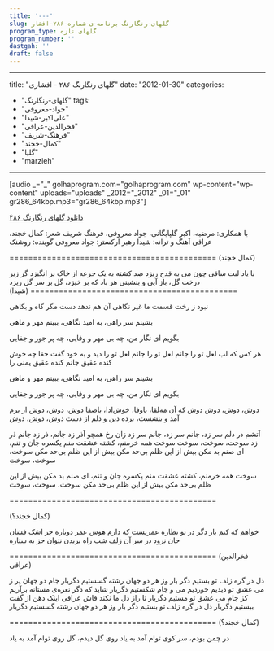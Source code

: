 ```yaml
---
title: '---'
slug: گلهای-رنگارنگ-برنامه-ی-شماره-۲۸۶-افشار
program_type: گلهای تازه
program_number: ''
dastgah: ''
draft: false
---
```


---
title: "گلهای رنگارنگ ۲۸۶ - افشاری"
date: "2012-01-30"
categories: 
  - "گلهای-رنگارنگ"
tags: 
  - "جواد-معروفی"
  - "علی‌اکبر-شیدا"
  - "فخرالدین-عراقی"
  - "فرهنگ-شریف"
  - "کمال-خجند"
  - "گلپا"
  - "marzieh"
---

\[audio \_="\_" golhaprogram.com="golhaprogram.com" wp-content="wp-content" uploads="uploads" \_2012="\_2012" \_01="\_01" gr286\_64kbp.mp3="gr286\_64kbp.mp3"\]

[ٔدانلود گلهای رنگارنگ ۲۸۶](https://golhaprogram.com//wp-content/uploads/2012/01/gr286_64kbp.mp3)

با همکاری: مرضیه، اکبر گلپایگانی، جواد معروفی، فرهنگ شریف شعر: کمال خجند، عراقی آهنگ و ترانه: شیدا رهبر ارکستر: جواد معروفی گوینده: روشنک

\============================================ (کمال خجند)

با یاد لبت ساقی چون می به قدح ریزد صد کشته به یک جرعه از خاک بر انگیزد گر زیر درخت گل، باز آیی و بنشینی هر باد که بر خیزد، گل بر سر گل ریزد ============================================ (شیدا)

نبود ز رخت قسمت ما غیر نگاهی آن هم ندهد دست مگر گاه و بگاهی

بشینم سر راهی، به امید نگاهی، ببینم مهر و ماهی

بگویم ای نگار من، چه بی مهر و وفایی، چه پر جور و جفایی

هر کس که لب لعل تو را جانم لعل تو را جانم لعل تو را دید و به خود گفت حقا چه خوش کنده عقیق جانم کنده عقیق یمنی را

بشینم سر راهی، به امید نگاهی، ببینم مهر و ماهی

بگویم ای نگار من، چه بی مهر و وفایی، چه پر جور و جفایی

دوش، دوش، دوش دوش که آن مه‌لقا، باوفا، خوش‌ادا، باصفا دوش، دوش، دوش از برم آمد و بنشست، برده دین و دلم از دست دوش، دوش، دوش

آتشم در دلم سر زد، جانم سر زد، جانم سر زد زان رخ همچو آذر زد جانم، ذر زد جانم ذر زد سوخت، سوخت، سوخت سوخت همه خرمنم، کشته عشقت منم یکسره جان و تنم، ای صنم بد مکن بیش از این ظلم بی‌حد مکن بیش از این ظلم بی‌حد مکن سوخت، سوخت، سوخت

سوخت همه خرمنم، کشته عشقت منم یکسره جان و تنم، ای صنم بد مکن بیش از این ظلم بی‌حد مکن بیش از این ظلم بی‌حد مکن سوخت، سوخت، سوخت

\============================================

(کمال خجند؟)

خواهم که کنم بار دگر در تو نظاره عمریست که دارم هوس عمر دوباره جز اشک فشان جان نرود در سر آن زلف شب راه بریدن نتوان جز به ستاره

\============================================ (فخرالدین عراقی)

دل در گره زلف تو بستیم دگر بار وز هر دو جهان رشته گسستیم دگربار جام دو جهان پر ز می عشق تو دیدیم خوردیم می و جام شکستیم دگربار شاید که دگر نعره‌ی مستانه برآریم کز جام می عشق تو مستیم دگربار تا راز دل ما نکند فاش عراقی اینک دهن از گفت ببستیم دگربار دل در گره زلف تو بستیم دگر بار وز هر دو جهان رشته گسستیم دگربار

\============================================ (کمال خجند؟)

در چمن بودم، سر کوی توام آمد به یاد روی گل دیدم، گل روی توام آمد به یاد
